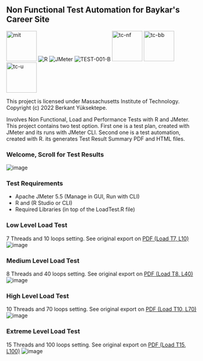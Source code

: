 ## Non Functional Test Automation for Baykar's Career Site
<a href="https://github.com/Berkantyuks/Non-Functional-Test-Automation-Baykar/blob/main/license" rel="mit"><img width="80px" style="border-width: 0;" src="https://github.com/Berkantyuks/Berkantyuks/blob/main/images/mit-license-custom.png" alt="mit" /></a>
 ![R](https://img.shields.io/badge/R-000000?style=for-the-badge&logo=r&logoColor=white)
 ![JMeter](https://img.shields.io/badge/JMeter-000000?style=for-the-badge&logo=apache&logoColor=white)
 ![TEST-001-B](https://img.shields.io/badge/Test%20001%20B-000000?style=for-the-badge&logo=null&logoColor=white)
 <a href="https://github.com/Berkantyuks/QA-Project-Test-Classification-Mark" rel="tc-nf"><img width="80px" style="border-width: 0;" src="https://github.com/Berkantyuks/QA-Project-Test-Classification-Mark/blob/main/TCM-F-114x40/114x40-nf.png" alt="tc-nf" /></a>
 <a href="https://github.com/Berkantyuks/QA-Project-Test-Classification-Mark" rel="tc-bb"><img width="80px" style="border-width: 0;" src="https://github.com/Berkantyuks/QA-Project-Test-Classification-Mark/blob/main/TCM-114x40-box/114x40-bb.png" alt="tc-bb" /></a>
<a href="https://github.com/Berkantyuks/QA-Project-Test-Classification-Mark#test-class-u" rel="tc-u"><img width="80px" style="border-width: 0;" src="https://github.com/Berkantyuks/QA-Project-Test-Classification-Mark/blob/main/TCM-114x40-light/114x40-tc-u.png" alt="tc-u" /></a>

This project is licensed under Massachusetts Institute of Technology. Copyright (c) 2022 Berkant Yüksektepe.

Involves Non Functional, Load and Performance Tests with R and JMeter. This project contains two test option. First one is a test plan, created with JMeter and its runs with JMeter CLI. Second one is a test automation, created with R. its generates Test Result Summary PDF and HTML files.

### Welcome, Scroll for Test Results
![image](https://user-images.githubusercontent.com/61010367/185815959-86126aff-37e9-4c39-82c3-c7d85ac68fa0.png)



### Test Requirements
- Apache JMeter 5.5 (Manage in GUI, Run with CLI)
- R and (R Studio or CLI)
- Required Libraries (in top of the LoadTest.R file)

### Low Level Load Test
7 Threads and 10 loops setting. See original export on <a href="/results/2022-08-22test_result_kariyerbaykartechcomTHR7LPS10.pdf">PDF (Load T7, L10)</a>
![image](https://user-images.githubusercontent.com/61010367/185816015-f8716735-a416-44d3-aba0-0a650b8864aa.png)

### Medium Level Load Test
8 Threads and 40 loops setting. See original export on <a href="/results/2022-08-22test_result_kariyerbaykartechcomTHR8LPS40.pdf">PDF (Load T8, L40)</a>
![image](https://user-images.githubusercontent.com/61010367/185816152-51bd69a0-7ab1-4391-a02e-11319b7c2fc2.png)

### High Level Load Test
10 Threads and 70 loops setting. See original export on <a href="/results/2022-08-22test_result_kariyerbaykartechcomTHR10LPS70.pdf">PDF (Load T10, L70)</a>
![image](https://user-images.githubusercontent.com/61010367/185892687-3871f95e-68c7-4065-85d5-b070fac932c0.png)


### Extreme Level Load Test
15 Threads and 100 loops setting. See original export on <a href="/results/2022-08-22test_result_kariyerbaykartechcomTHR15LPS100.pdf">PDF (Load T15, L100)</a>
![image](https://user-images.githubusercontent.com/61010367/185901460-8bf10794-2ebf-474f-b8d8-d52297416460.png)





